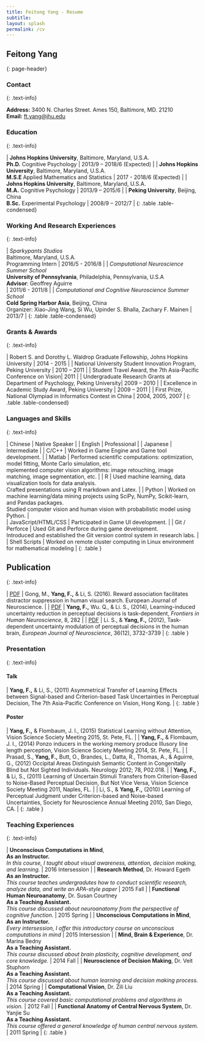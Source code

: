 ```yaml
---
title: Feitong Yang - Resume 
subtitle: 
layout: splash
permalink: /cv
---
```


## Feitong Yang
{: page-header}

### Contact
{: .text-info}

**Address:** 3400 N. Charles Street. Ames 150, Baltimore, MD. 21210 <br> **Email:** ft.yang@jhu.edu 


### Education
{: .text-info}

| <strong>Johns Hopkins University</strong>, Baltimore, Maryland, U.S.A. <br/> <strong>Ph.D.</strong> Cognitive Psychology | 2013/9 – 2018/6 (Expected) |
| <strong>Johns Hopkins University</strong>, Baltimore, Maryland, U.S.A. <br/> <strong>M.S.E </strong> Applied Mathematics and Statistics | 2017 - 2018/6 (Expected) |
| <strong>Johns Hopkins University</strong>, Baltimore, Maryland, U.S.A. <br/> <strong>M.A.</strong> Cognitive Psychology | 2013/9 – 2015/6 |
| <strong>Peking University</strong>, Beijing, China <br /> <strong>B.Sc.</strong> Experimental Psychology | 2008/9 – 2012/7 |
{: .table .table-condensed}

### Working And Research Experiences
{: .text-info}

| _Sparkypants Studios_ <br /> Baltimore, Maryland, U.S.A. <br /> Programming Intern | 2016/5 - 2016/8 |
| _Computational Neuroscience Summer School_ <br /> **University of Pennsylvania**, Philadelphia, Pennsylvania, U.S.A <br /> **Advisor**: Geoffrey Aguirre <br /> | 2011/6 - 2011/8 |
| _Computational and Cognitive Neuroscience Summer School_ <br /> **Cold Spring Harbor Asia**, Beijing, China <br /> Organizer: Xiao-Jing Wang, Si Wu, Upinder S. Bhalla, Zachary F. Mainen | 2013/7 |
{: .table .table-condensed}

### Grants & Awards
{: .text-info}

| Robert S. and Dorothy L. Waldrop Graduate Fellowship, Johns Hopkins University | 2014 - 2015 | 
| National University Student Innovation Program, Peking University | 2010 – 2011 |
| Student Travel Award, the 7th Asia-Pacific Conference on Vision| 2011 |
| Undergraduate Research Grants at Department of Psychology, Peking University| 2009 – 2010 |
| Excellence in Academic Study Award, Peking University | 2009 – 2011 |
| First Prize, National Olympiad in Informatics Contest in China | 2004, 2005, 2007 |
{: .table .table-condensed}

### Languages and Skills
{: .text-info}

| Chinese | Native Speaker |
| English | Professional |
| Japanese | Intermediate | 
| C/C++ | Worked in Game Engine and Game tool development. | 
| Matlab | Performed scientific computations: optimization, model fitting, Monte Carlo simulation, etc.<br> mplemented computer vision algorithms: image retouching, image matching, image segmentation, etc. |
| R | Used machine learning, data visualization tools for data analysis. <br> Crafted presentations using R markdown and Latex. |
| Python | Worked on machine learning/data mining projects using SciPy, NumPy, Scikit-learn, and Pandas packages. <br> Studied computer vision and human vision with probabilistic model using Python. |  
| JavaScript/HTML/CSS | Participated in Game UI development. |
| Git / Perforce | Used Git and Perforce during game development.<br> Introduced and established the Git version control system in research labs. |
| Shell Scripts | Worked on remote cluster computing in Linux environment for mathematical modeling |
{: .table }

## Publication
{: .text-info}

| [PDF](/assets/papers/Gong_Yang_Li_2016_EJoN.pdf) | Gong, M., **Yang, F.,** & Li, S. (2016). Reward association facilitates distractor suppression in human visual search. European Journal of Neuroscience. |
| [PDF](/assets/papers/Yang_Wu_Li_14_FHN.pdf) | **Yang, F.,** Wu. Q., & Li. S., (2014), Learning-induced uncertainty reduction in perceptual decisions is task-dependent, _Frontiers in Human Neuroscience_, 8, 282 |
| [PDF](/assets/papers/Li_Yang_12_EJN.pdf) | Li. S., & **Yang, F.,** (2012), Task‐dependent uncertainty modulation of perceptual decisions in the human brain, _European Journal of Neuroscience_, 36(12), 3732-3739 |
{: .table }

### Presentation
{: .text-info}

#### Talk

| **Yang, F.,** & Li, S., (2011) Asymmetrical Transfer of Learning Effects between Signal-based and Criterion-based Task Uncertainties in Perceptual Decision, The 7th Asia-Pacific Conference on Vision, Hong Kong. |
{: .table }

#### Poster

| **Yang, F.,** & Flombaum, J. I., (2015) Statistical Learning without Attention, Vision Science Society Meeting 2015, St. Pete, FL. |
| **Yang, F.,** & Flombaum, J. I., (2014) Ponzo inducers in the working memory produce Illusory line length perception, Vision Science Society Meeting 2014, St. Pete, FL. |
| Prasad, S., **Yang, F.,** Butt, O., Brandes, L., Datta, R., Thomas, A., & Aguirre, G., (2012) Occipital Areas Distinguish Semantic Content in Congenitally Blind but Not Sighted Individuals. Neurology 2012; 78, P02.018. |
| **Yang, F.,** & Li, S., (2011) Learning of Uncertain Stimuli Transfers from Criterion-Based to Noise-Based Perceptual Decision, But Not Vice Versa, Vision Science Society Meeting 2011, Naples, FL. |
| Li, S., & **Yang, F.,** (2010) Learning of Perceptual Judgment under Criterion-based and Noise-based Uncertainties, Society for Neuroscience Annual Meeting 2010, San Diego, CA. |
{: .table }

### Teaching Experiences
{: .text-info}

| **Unconscious Computations in Mind**, <br> **As an Instructor.** <br> _In this course, I taught about visual awareness, attention, decision making, and learning._ | 2016 Intersession | 
| **Research Method**, Dr. Howard Egeth <br> **As an Instructor.** <br>_This course teaches undergradutes how to conduct scientific research, analyze data, and write an APA-style paper_ | 2015 Fall |
| **Functional Human Neuroanatomy**, Dr. Susan Courtney <br> **As a Teaching Assistant.** <br> _This course discussed about neuroanatomy from the perspective of cognitive function._ | 2015 Spring |
| **Unconscious Computations in Mind**, <br> **As an Instructor.** <br> _Every intersession, I offer this introductory course on unconscious computations in mind_ | 2015 Intersession | 
| **Mind, Brain & Experience**, Dr. Marina Bedny <br> **As a Teaching Assistant.** <br> _This course discussed about brain plasticity, cognitive development, and core knowledge._ | 2014 Fall |
| **Neuroscience of Decision Making**, Dr. Veit Stuphorn <br> **As a Teaching Assistant.** <br>  _This course discussed about human learning and decision making process._ | 2014 Spring |
| **Computational Vision**, Dr. Zili Liu <br>  **As a Teaching Assistant.** <br> _This course covered basic computational problems and algorithms in vision._ | 2012 Fall |
| **Functional Anatomy of Central Nervous System**, Dr. Yanjie Su <br> **As a Teaching Assistant.** <br> _This course offered a general knowledge of human central nervous system._ | 2011 Spring |
{: .table }
